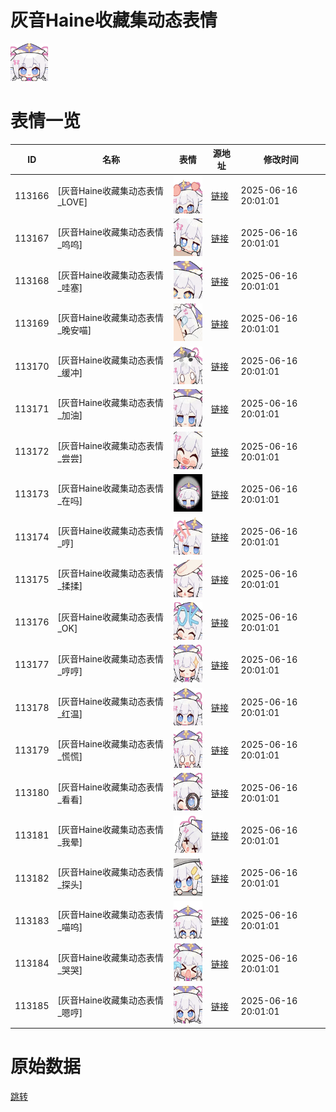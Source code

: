 # 灰音Haine收藏集动态表情

<img src="./cover.png" height="60" alt="cover" />

# 表情一览

|ID|名称|表情|源地址|修改时间|
|----|----|----|----|----|
|113166|[灰音Haine收藏集动态表情_LOVE]|<img src="./pic/113166_%5B灰音Haine收藏集动态表情_LOVE%5D.gif" height="60" alt="LOVE"/>|[链接](https://i0.hdslb.com/bfs/garb/9efc8f803042dfdcafba992904e41472e4529685.gif)|2025-06-16 20:01:01|
|113167|[灰音Haine收藏集动态表情_呜呜]|<img src="./pic/113167_%5B灰音Haine收藏集动态表情_呜呜%5D.gif" height="60" alt="呜呜"/>|[链接](https://i0.hdslb.com/bfs/garb/a727ac7ff7a588d54486e726590cc3e398b8d9f2.gif)|2025-06-16 20:01:01|
|113168|[灰音Haine收藏集动态表情_哇塞]|<img src="./pic/113168_%5B灰音Haine收藏集动态表情_哇塞%5D.gif" height="60" alt="哇塞"/>|[链接](https://i0.hdslb.com/bfs/garb/508ea3a28c44ea7b8f5910594b2a5ae4d1276f71.gif)|2025-06-16 20:01:01|
|113169|[灰音Haine收藏集动态表情_晚安喵]|<img src="./pic/113169_%5B灰音Haine收藏集动态表情_晚安喵%5D.gif" height="60" alt="晚安喵"/>|[链接](https://i0.hdslb.com/bfs/garb/701abe7df413f09cc6057652f7b7a63cedaf1e48.gif)|2025-06-16 20:01:01|
|113170|[灰音Haine收藏集动态表情_缓冲]|<img src="./pic/113170_%5B灰音Haine收藏集动态表情_缓冲%5D.gif" height="60" alt="缓冲"/>|[链接](https://i0.hdslb.com/bfs/garb/e6c6c2e25e71d4fbb68a5a315f54499c2f387d97.gif)|2025-06-16 20:01:01|
|113171|[灰音Haine收藏集动态表情_加油]|<img src="./pic/113171_%5B灰音Haine收藏集动态表情_加油%5D.gif" height="60" alt="加油"/>|[链接](https://i0.hdslb.com/bfs/garb/b1e1ec58c9a50b0e40fff33ffc8d8d895d5d14c6.gif)|2025-06-16 20:01:01|
|113172|[灰音Haine收藏集动态表情_尝尝]|<img src="./pic/113172_%5B灰音Haine收藏集动态表情_尝尝%5D.gif" height="60" alt="尝尝"/>|[链接](https://i0.hdslb.com/bfs/garb/b056b713549b191dd616f123ed60dd1474f8a095.gif)|2025-06-16 20:01:01|
|113173|[灰音Haine收藏集动态表情_在吗]|<img src="./pic/113173_%5B灰音Haine收藏集动态表情_在吗%5D.gif" height="60" alt="在吗"/>|[链接](https://i0.hdslb.com/bfs/garb/0c05a82bfe13e9e756bf8557343f9185dd3beb4c.gif)|2025-06-16 20:01:01|
|113174|[灰音Haine收藏集动态表情_哼]|<img src="./pic/113174_%5B灰音Haine收藏集动态表情_哼%5D.gif" height="60" alt="哼"/>|[链接](https://i0.hdslb.com/bfs/garb/78b144e82b2751d180eae10ee9703be941999dbe.gif)|2025-06-16 20:01:01|
|113175|[灰音Haine收藏集动态表情_揉揉]|<img src="./pic/113175_%5B灰音Haine收藏集动态表情_揉揉%5D.gif" height="60" alt="揉揉"/>|[链接](https://i0.hdslb.com/bfs/garb/39503be8e6ce2587cdacaa0eddd7ed73a3a9154b.gif)|2025-06-16 20:01:01|
|113176|[灰音Haine收藏集动态表情_OK]|<img src="./pic/113176_%5B灰音Haine收藏集动态表情_OK%5D.gif" height="60" alt="OK"/>|[链接](https://i0.hdslb.com/bfs/garb/f7ea82715ffca46c7b010b0a7be8f73b63548595.gif)|2025-06-16 20:01:01|
|113177|[灰音Haine收藏集动态表情_哼哼]|<img src="./pic/113177_%5B灰音Haine收藏集动态表情_哼哼%5D.gif" height="60" alt="哼哼"/>|[链接](https://i0.hdslb.com/bfs/garb/478a62379bac7bb192981f62d7fd440a490c4380.gif)|2025-06-16 20:01:01|
|113178|[灰音Haine收藏集动态表情_红温]|<img src="./pic/113178_%5B灰音Haine收藏集动态表情_红温%5D.gif" height="60" alt="红温"/>|[链接](https://i0.hdslb.com/bfs/garb/4c9e26ee51f64e79ec97d2159fd12c33647ec6e3.gif)|2025-06-16 20:01:01|
|113179|[灰音Haine收藏集动态表情_慌慌]|<img src="./pic/113179_%5B灰音Haine收藏集动态表情_慌慌%5D.gif" height="60" alt="慌慌"/>|[链接](https://i0.hdslb.com/bfs/garb/ddac59d9b16cea7785165f978892c9595ec96dc8.gif)|2025-06-16 20:01:01|
|113180|[灰音Haine收藏集动态表情_看看]|<img src="./pic/113180_%5B灰音Haine收藏集动态表情_看看%5D.gif" height="60" alt="看看"/>|[链接](https://i0.hdslb.com/bfs/garb/c9e42aedd56f55e7229ff77cf995f3c254222796.gif)|2025-06-16 20:01:01|
|113181|[灰音Haine收藏集动态表情_我晕]|<img src="./pic/113181_%5B灰音Haine收藏集动态表情_我晕%5D.gif" height="60" alt="我晕"/>|[链接](https://i0.hdslb.com/bfs/garb/fae20221f864a04dc5523705efedf1d43681ea66.gif)|2025-06-16 20:01:01|
|113182|[灰音Haine收藏集动态表情_探头]|<img src="./pic/113182_%5B灰音Haine收藏集动态表情_探头%5D.gif" height="60" alt="探头"/>|[链接](https://i0.hdslb.com/bfs/garb/a3bcfdc0034f196fb10d45ecc4549e6004796245.gif)|2025-06-16 20:01:01|
|113183|[灰音Haine收藏集动态表情_喵呜]|<img src="./pic/113183_%5B灰音Haine收藏集动态表情_喵呜%5D.gif" height="60" alt="喵呜"/>|[链接](https://i0.hdslb.com/bfs/garb/ea7e690e0f1dd3fec1b2d9a3d312f5c8d7699810.gif)|2025-06-16 20:01:01|
|113184|[灰音Haine收藏集动态表情_哭哭]|<img src="./pic/113184_%5B灰音Haine收藏集动态表情_哭哭%5D.gif" height="60" alt="哭哭"/>|[链接](https://i0.hdslb.com/bfs/garb/8d7225fed868587ff975fc7e654fe59f014d79b4.gif)|2025-06-16 20:01:01|
|113185|[灰音Haine收藏集动态表情_嗯哼]|<img src="./pic/113185_%5B灰音Haine收藏集动态表情_嗯哼%5D.gif" height="60" alt="嗯哼"/>|[链接](https://i0.hdslb.com/bfs/garb/0ab7e654738ff3e52b8a1ff5f998bdcacf01e563.gif)|2025-06-16 20:01:01|

# 原始数据

[跳转](./raw.json)

